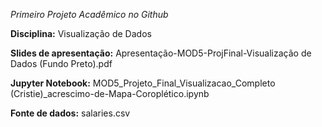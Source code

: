 _Primeiro Projeto Acadêmico no Github_

**Disciplina:** Visualização de Dados



**Slides de apresentação:** Apresentação-MOD5-ProjFinal-Visualização de Dados (Fundo Preto).pdf

**Jupyter Notebook:** MOD5_Projeto_Final_Visualizacao_Completo (Cristie)_acrescimo-de-Mapa-Coroplético.ipynb

**Fonte de dados:** salaries.csv

